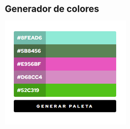 # Generador de colores
![](https://github.com/NDisponible/paleta-colores/blob/main/generadorColores.png)
